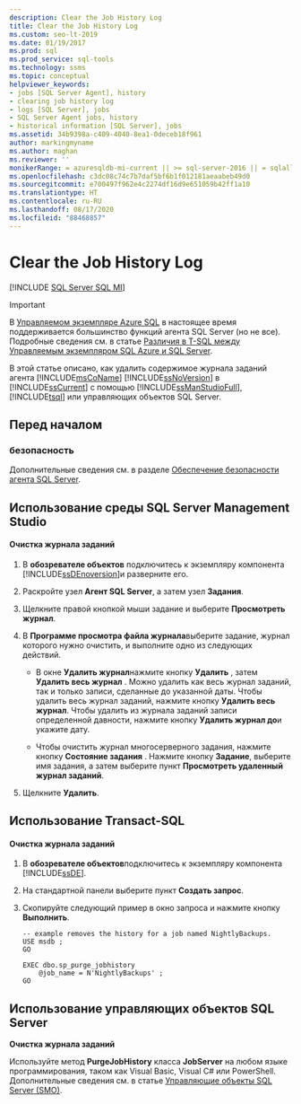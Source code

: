 ```yaml
---
description: Clear the Job History Log
title: Clear the Job History Log
ms.custom: seo-lt-2019
ms.date: 01/19/2017
ms.prod: sql
ms.prod_service: sql-tools
ms.technology: ssms
ms.topic: conceptual
helpviewer_keywords:
- jobs [SQL Server Agent], history
- clearing job history log
- logs [SQL Server], jobs
- SQL Server Agent jobs, history
- historical information [SQL Server], jobs
ms.assetid: 34b9398a-c409-4040-8ea1-0deceb18f961
author: markingmyname
ms.author: maghan
ms.reviewer: ''
monikerRange: = azuresqldb-mi-current || >= sql-server-2016 || = sqlallproducts-allversions
ms.openlocfilehash: c3dc08c74c7b7daf5bf6b1f012181aeaabeb49d0
ms.sourcegitcommit: e700497f962e4c2274df16d9e651059b42ff1a10
ms.translationtype: HT
ms.contentlocale: ru-RU
ms.lasthandoff: 08/17/2020
ms.locfileid: "88468857"
---
```

# <a name="clear-the-job-history-log"></a>Clear the Job History Log
[!INCLUDE [SQL Server SQL MI](../../includes/applies-to-version/sql-asdbmi.md)]

> [!IMPORTANT]  
> В [Управляемом экземпляре Azure SQL](https://docs.microsoft.com/azure/sql-database/sql-database-managed-instance) в настоящее время поддерживается большинство функций агента SQL Server (но не все). Подробные сведения см. в статье [Различия в T-SQL между Управляемым экземпляром SQL Azure и SQL Server](https://docs.microsoft.com/azure/sql-database/sql-database-managed-instance-transact-sql-information#sql-server-agent).

В этой статье описано, как удалить содержимое журнала заданий агента [!INCLUDE[msCoName](../../includes/msconame_md.md)] [!INCLUDE[ssNoVersion](../../includes/ssnoversion-md.md)] в [!INCLUDE[ssCurrent](../../includes/sscurrent-md.md)] с помощью [!INCLUDE[ssManStudioFull](../../includes/ssmanstudiofull-md.md)], [!INCLUDE[tsql](../../includes/tsql-md.md)] или управляющих объектов SQL Server.  
  
## <a name="before-you-begin"></a><a name="BeforeYouBegin"></a>Перед началом  
  
### <a name="security"></a><a name="Security"></a>безопасность  
Дополнительные сведения см. в разделе [Обеспечение безопасности агента SQL Server](../../ssms/agent/implement-sql-server-agent-security.md).  
  
## <a name="using-sql-server-management-studio"></a><a name="SSMS"></a>Использование среды SQL Server Management Studio  
  
#### <a name="to-clear-the-job-history-log"></a>Очистка журнала заданий  
  
1.  В **обозревателе объектов** подключитесь к экземпляру компонента [!INCLUDE[ssDEnoversion](../../includes/ssdenoversion_md.md)]и разверните его.  
  
2.  Раскройте узел **Агент SQL Server**, а затем узел **Задания**.  
  
3.  Щелкните правой кнопкой мыши задание и выберите **Просмотреть журнал**.  
  
4.  В **Программе просмотра файла журнала**выберите задание, журнал которого нужно очистить, и выполните одно из следующих действий.  
  
    -   В окне **Удалить журнал**нажмите кнопку **Удалить** , затем **Удалить весь журнал** . Можно удалить как весь журнал заданий, так и только записи, сделанные до указанной даты. Чтобы удалить весь журнал заданий, нажмите кнопку **Удалить весь журнал**. Чтобы удалить из журнала заданий записи определенной давности, нажмите кнопку **Удалить журнал до**и укажите дату.  
  
    -   Чтобы очистить журнал многосерверного задания, нажмите кнопку **Состояние задания** . Нажмите кнопку **Задание**, выберите имя задания, а затем выберите пункт **Просмотреть удаленный журнал заданий**.  
  
5.  Щелкните **Удалить**.  
  
## <a name="using-transact-sql"></a><a name="TSQL"></a>Использование Transact-SQL  
  
#### <a name="to-clear-the-job-history-log"></a>Очистка журнала заданий  
  
1.  В **обозревателе объектов**подключитесь к экземпляру компонента [!INCLUDE[ssDE](../../includes/ssde_md.md)].  
  
2.  На стандартной панели выберите пункт **Создать запрос**.  
  
3.  Скопируйте следующий пример в окно запроса и нажмите кнопку **Выполнить**.  
  
    ```  
    -- example removes the history for a job named NightlyBackups.  
    USE msdb ;  
    GO  
  
    EXEC dbo.sp_purge_jobhistory  
        @job_name = N'NightlyBackups' ;  
    GO  
    ```  
  
## <a name="using-sql-server-management-objects"></a><a name="SMO"></a>Использование управляющих объектов SQL Server  
**Очистка журнала заданий**  
  
Используйте метод **PurgeJobHistory** класса **JobServer** на любом языке программирования, таком как Visual Basic, Visual C# или PowerShell. Дополнительные сведения см. в статье [Управляющие объекты SQL Server (SMO)](https://msdn.microsoft.com/library/ms162169.aspx).  
  
